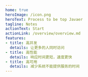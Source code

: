 ```yaml
---
home: true
heroImage: /icon.png
heroText: Process to be top Javaer
tagline: Notes
actionText: Start
actionLink: /overview/overview.md
features:
- title: 高并发
  details: 让更多的人同时访问
- title: 高性能
  details: 响应时间更短，速度更快
- title: 高可用
  details: 减少系统不能提供服务的时间
---
```

